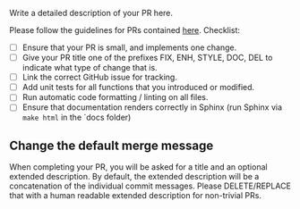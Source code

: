 Write a detailed description of your PR here.

Please follow the guidelines for PRs contained [here](docs/source/contributing.md). Checklist:

- [ ] Ensure that your PR is small, and implements one change.
- [ ] Give your PR title one of the prefixes FIX, ENH, STYLE, DOC, DEL to indicate what type of change that is.
- [ ] Link the correct GitHub issue for tracking.
- [ ] Add unit tests for all functions that you introduced or modified.
- [ ] Run automatic code formatting / linting on all files.
- [ ] Ensure that documentation renders correctly in Sphinx (run Sphinx via `make html` in the `docs folder)

## Change the default merge message

When completing your PR, you will be asked for a title and an optional extended description. By default, the extended description will be a concatenation of the individual
commit messages. Please DELETE/REPLACE that with a human readable extended description for non-trivial PRs.
